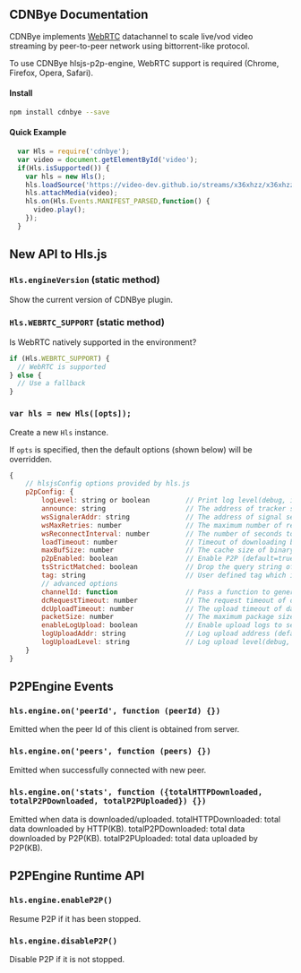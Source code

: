 ## CDNBye Documentation

CDNBye implements [WebRTC](https://en.wikipedia.org/wiki/WebRTC) datachannel to scale live/vod video streaming by peer-to-peer network using bittorrent-like protocol.

To use CDNBye hlsjs-p2p-engine, WebRTC support is required (Chrome, Firefox, Opera, Safari).

#### Install
```bash
npm install cdnbye --save
```

#### Quick Example
```javascript
  var Hls = require('cdnbye');
  var video = document.getElementById('video');
  if(Hls.isSupported()) {
    var hls = new Hls();
    hls.loadSource('https://video-dev.github.io/streams/x36xhzz/x36xhzz.m3u8');
    hls.attachMedia(video);
    hls.on(Hls.Events.MANIFEST_PARSED,function() {
      video.play();
    });
  }
```

## New API to Hls.js

### `Hls.engineVersion` (static method)
Show the current version of CDNBye plugin.

### `Hls.WEBRTC_SUPPORT` (static method)
Is WebRTC natively supported in the environment?
```javascript
if (Hls.WEBRTC_SUPPORT) {
  // WebRTC is supported
} else {
  // Use a fallback
}
```

### `var hls = new Hls([opts]);`
Create a new `Hls` instance.

If `opts` is specified, then the default options (shown below) will be overridden.

```javascript
{
    // hlsjsConfig options provided by hls.js
    p2pConfig: {
        logLevel: string or boolean         // Print log level(debug, info, warn, error, none，false=none, true=debug) (default='none')
        announce: string                    // The address of tracker server (default=https://tracker.cdnbye.com)
        wsSignalerAddr: string              // The address of signal server (default=wss://signal.cdnbye.com/wss)
        wsMaxRetries: number                // The maximum number of reconnection attempts that will be made by websocket before giving up (default=3)
        wsReconnectInterval: number         // The number of seconds to delay before attempting to reconnect by websocket (default=5)
        loadTimeout: number                 // Timeout of downloading by p2p (default=3)
        maxBufSize: number                  // The cache size of binary data (default=1024*1024*50)
        p2pEnabled: boolean                 // Enable P2P (default=true)
        tsStrictMatched: boolean            // Drop the query string of ts url while sharing segment to peers (default=false)
        tag: string                         // User defined tag which is useful for observing the effect of parameters turning (default=[hlsjs version])
        // advanced options
        channelId: function                 // Pass a function to generate channel Id (default: see utils/toolFuns)
        dcRequestTimeout: number            // The request timeout of datachannel (default=3)
        dcUploadTimeout: number             // The upload timeout of datachannel (default=3)
        packetSize: number                  // The maximum package size sent by datachannel per time (default=64*1024)
        enableLogUpload: boolean            // Enable upload logs to server (default=false)
        logUploadAddr: string               // Log upload address (default=wss://api.cdnbye.com/trace)
        logUploadLevel: string              // Log upload level(debug, info, warn, error, none) (default=warn)                          
    }
}
```

## P2PEngine Events

### `hls.engine.on('peerId', function (peerId) {})`
Emitted when the peer Id of this client is obtained from server.

### `hls.engine.on('peers', function (peers) {})`
Emitted when successfully connected with new peer.

### `hls.engine.on('stats', function ({totalHTTPDownloaded, totalP2PDownloaded, totalP2PUploaded}) {})`
Emitted when data is downloaded/uploaded.
totalHTTPDownloaded: total data downloaded by HTTP(KB).
totalP2PDownloaded: total data downloaded by P2P(KB).
totalP2PUploaded: total data uploaded by P2P(KB).

## P2PEngine Runtime API

### `hls.engine.enableP2P()`
Resume P2P if it has been stopped.

### `hls.engine.disableP2P()`
Disable P2P if it is not stopped.

